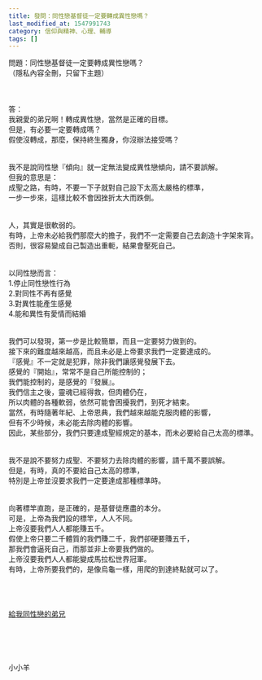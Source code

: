 ```yaml
---
title: 發問：同性戀基督徒一定要轉成異性戀嗎？
last_modified_at: 1547991743
category: 信仰與精神、心理、輔導
tags: []
---
```


<p>問題：同性戀基督徒一定要轉成異性戀嗎？<br/>（隱私內容全刪，只留下主題）<br/><!--more--><br/><br/><br/>答：<br/>我親愛的弟兄啊！轉成異性戀，當然是正確的目標。<br/>但是，有必要一定要轉成嗎？<br/>假使沒轉成，那麼，保持終生獨身，你沒辦法接受嗎？<br/> <br/><br/>我不是說同性戀『傾向』就一定無法變成異性戀傾向，請不要誤解。<br/>但我的意思是：<br/>成聖之路，有時，不要一下子就對自己設下太高太嚴格的標準，<br/>一步一步來，這樣比較不會因挫折太大而跌倒。<br/><br/><br/>人，其實是很軟弱的。<br/>有時，上帝未必給我們那麼大的擔子，我們不一定需要自己去創造十字架來背。<br/>否則，很容易變成自己製造出重軛，結果會壓死自己。<br/><br/><br/>以同性戀而言：<br/>1.停止同性戀性行為<br/>2.對同性不再有感覺<br/>3.對異性能產生感覺<br/>4.能和異性有愛情而結婚<br/><br/><br/>我們可以發現，第一步是比較簡單，而且一定要努力做到的。<br/>接下來的難度越來越高，而且未必是上帝要求我們一定要達成的。<br/>『感覺』不一定就是犯罪，除非我們讓感覺發展下去。<br/>感覺的『開始』，常常不是自己所能控制的；<br/>我們能控制的，是感覺的『發展』。<br/>我們信主之後，靈魂已經得救，但肉體仍在，<br/>所以肉體的各種軟弱，依然可能會困擾我們，到死才結束。<br/>當然，有時隨著年紀、上帝恩典，我們越來越能克服肉體的影響，<br/>但有不少時候，未必能去除肉體的影響。<br/>因此，某些部分，我們只要達成聖經規定的基本，而未必要給自己太高的標準。<br/><br/><br/>我不是說不要努力成聖、不要努力去除肉體的影響，請千萬不要誤解。<br/>但是，有時，真的不要給自己太高的標準，<br/>特別是上帝並沒要求我們一定要達成那種標準時。<br/><br/><br/>向著標竿直跑，是正確的，是基督徒應盡的本分。<br/>可是，上帝為我們設的標竿，人人不同。<br/>上帝沒要我們人人都能賺五千。<br/>假使上帝只要二千體質的我們賺二千，我們卻硬要賺五千，<br/>那我們會逼死自己，而那並非上帝要我們做的。<br/>上帝沒要我們人人都能變成馬拉松世界冠軍。<br/>有時，上帝所要我們的，是像烏龜一樣，用爬的到達終點就可以了。<br/><br/><br/><br/><br/><a href="/posts/269196396">給我同性戀的弟兄 </a><br/> <br/><br/><br/><br/><br/>小小羊<br/><br/><br/><br/><br/><br/><br/> <br/> <br/><br/></p>